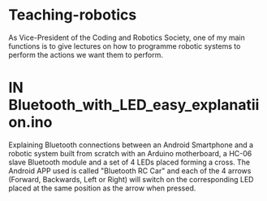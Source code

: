 # Teaching-robotics
As Vice-President of the Coding and Robotics Society, one of my main functions is to give lectures on how to programme robotic systems to perform the actions we want them to perform.


# IN Bluetooth_with_LED_easy_explanatiion.ino
Explaining Bluetooth connections between an Android Smartphone and a robotic system built from scratch with an Arduino motherboard, a HC-06 slave Bluetooth module and a set of 4 LEDs placed forming a cross. The Android APP used is called "Bluetooth RC Car" and each of the 4 arrows (Forward, Backwards, Left or Right) will switch on the corresponding LED placed at the same position as the arrow when pressed.
